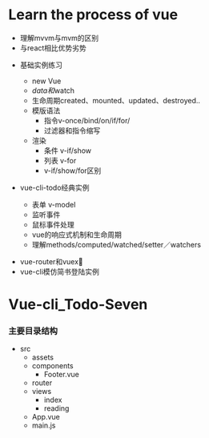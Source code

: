 # Learn the process of vue
- 理解mvvm与mvm的区别
- 与react相比优势劣势

+ 基础实例练习
    - new Vue
    - $data和$watch
    - 生命周期created、mounted、updated、destroyed.. 
    + 模版语法
        - 指令v-once/bind/on/if/for/
        - 过滤器和指令缩写
    + 渲染
        - 条件 v-if/show 
        - 列表 v-for
        - v-if/show/for区别

+ vue-cli-todo经典实例
    - 表单 v-model    
    - 监听事件
    - 鼠标事件处理
    - vue的响应式机制和生命周期    
    - 理解methods/computed/watched/setter／watchers

- vue-router和vuex
- vue-cli模仿简书登陆实例



# Vue-cli_Todo-Seven

 ### 主要目录结构
+ src
    - assets
    - components
        - Footer.vue
    - router
    + views
        - index
        - reading
    - App.vue
    - main.js

